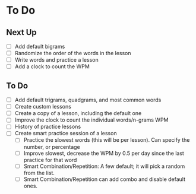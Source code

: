 # To Do

## Next Up

- [ ] Add default bigrams
- [ ] Randomize the order of the words in the lesson
- [ ] Write words and practice a lesson
- [ ] Add a clock to count the WPM

## To Do

- [ ] Add default trigrams, quadgrams, and most common words
- [ ] Create custom lessons
- [ ] Create a copy of a lesson, including the default one
- [ ] Improve the clock to count the individual words/n-grams WPM
- [ ] History of practice lessons
- [ ] Create smart practice session of a lesson
  - [ ] Practice the slowest words (this will be per lesson). Can specify the number, or percentage
  - [ ] Improve slowest, decrease the WPM by 0.5 per day since the last practice for that word
  - [ ] Smart Combination/Repetition: A few default; it will pick a random from the list.
  - [ ] Smart Combination/Repetition can add combo and disable default ones.
